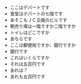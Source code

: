 * ここはデパートです
* 食堂はデパートの七階です
* あそこもＪＣ企画のビルです
* 鞄売り場は一階ですか二階ですか
* トイレはどこですか
* あちらです
* ここは郵便局ですか、銀行ですか
* 銀行です
* これはいくらですか
* それは五百円です
* あれは？
* あれも五百円です
